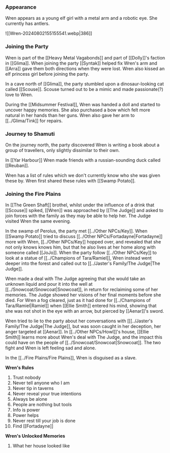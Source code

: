 ### Appearance
Wren appears as a young elf girl with a metal arm and a robotic eye. She currently has antlers.

![[Wren-20240802155155541.webp|386]]

### Joining the Party
Wren is part of the [[Heavy Metal Vagabonds]] and part of [[Dolly]]'s faction in [[Glima]]. When joining the party [[Syntak]] helped fix Wren's arm and [[Arra]] gave them both directions when they were lost. Wren also kissed an elf princess girl before joining the party.

In a cave north of [[Glima]], the party stumbled upon a dinosaur-looking cat called [[Scouse]]. Scouse turned out to be a mimic and made passionate(?) love to Wren. 

During the [[Midsummer Festival]], Wren was handed a doll and started to uncover happy memories. She also purchased a bow which felt more natural in her hands than her guns. Wren also gave her arm to [[../Glima/Tink]] for repairs. 

### Journey to Shamuti
On the journey north, the party discovered Wren is writing a book about a group of travellers, only slightly dissimilar to their own. 

In [[Yar Harbour]] Wren made friends with a russian-sounding duck called [[Reuban]].

Wren has a list of rules which we don't currently know who she was given these by. Wren first shared these rules with [[Swamp Potato]].

### Joining the Fire Plains
In [[The Green Shaft]] brothel, whilst under the influence of a drink that [[Scouse]] spiked, [[Wren]] was approached by [[The Judge]] and asked to join forces with the family as they may be able to help her. The Judge visited Wren the same evening. 

In the swamp of Perolus, the party met [[../Other NPCs/Key]]. When [[Swamp Potato]] tried to discuss [[../Other NPCs/Fortadayne|Fortadayne]] more with Wren, [[../Other NPCs/Key]] hopped over, and revealed that she not only knows knows him, but that he also lives at her home along with someone called [[JoJo]]. When the party follow [[../Other NPCs/Key]] to look at a statue of [[../Champions of Tara/Ramiel]], Wren instead went deeper into the forest and called out to [[../Jaster's Family/The Judge|The Judge]]. 

Wren made a deal with The Judge agreeing that she would take an unknown liquid and pour it into the well at [[../Snowcoat/Snowcoat|Snowcoat]], in return for reclaiming some of her memories. The Judge showed her visions of her final moments before she died. For Wren a fog cleared, just as it had done for [[../Champions of Tara/Ramiel|Ramiel]] when [[Ellie Smith]] entered his mind, showing that she was not shot in the eye with an arrow, but pierced by [[Aenar]]'s sword. 

Wren tried to lie to the party about her conversations with [[[../Jaster's Family/The Judge|The Judge]], but was soon caught in her deception, her anger targeted at [[Aenar]]. In [[../Other NPCs/Howl]]'s house, [[Ellie Smith]] learns more about Wren's deal with The Judge, and the impact this could have on the people of [[../Snowcoat/Snowcoat|Snowcoat]]. The two fight and Wren is left feeling sad and alone. 

In the [[../Fire Plains/Fire Plains]], Wren is disguised as a slave. 

**Wren's Rules**
1. Trust nobody 
2. Never tell anyone who I am 
3. Never tip in taverns 
4. Never reveal your true intentions 
5. Always be alone 
6. People are nothing but tools
7. Info is power 
8. Power helps 
9. Never rest till your job is done 
10.  Find [[Fortadayne]]

**Wren's Unlocked Memories**
1. What her house looked like
